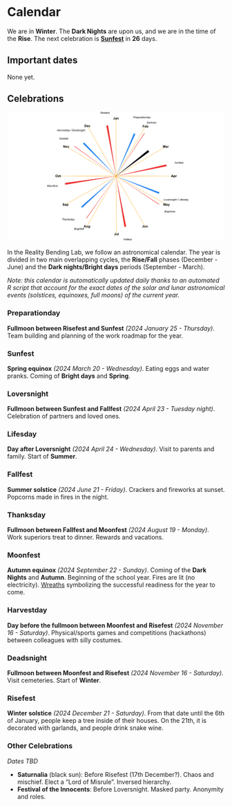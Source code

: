 
# Calendar

We are in **Winter**. The **Dark Nights** are upon us, and we are in the
time of the **Rise**. The next celebration is
[**Sunfest**](https://github.com/RealityBending/Calendar#Sunfest) in
**26** days.

## Important dates

None yet.

## Celebrations

![](calendar_plot-1.png)<!-- -->

In the Reality Bending Lab, we follow an astronomical calendar. The year
is divided in two main overlapping cycles, the **Rise/Fall** phases
(December - June) and the **Dark nights/Bright days** periods
(September - March).

*Note: this calendar is automatically updated daily thanks to an
automated R script that account for the exact dates of the solar and
lunar astronomical events (solstices, equinoxes, full moons) of the
current year.*

### Preparationday

**Fullmoon between Risefest and Sunfest** *(2024 January 25 -
Thursday)*. Team building and planning of the work roadmap for the year.

### Sunfest

**Spring equinox** *(2024 March 20 - Wednesday)*. Eating eggs and water
pranks. Coming of **Bright days** and **Spring**.

### Loversnight

**Fullmoon between Sunfest and Fallfest** *(2024 April 23 - Tuesday
night)*. Celebration of partners and loved ones.

### Lifesday

**Day after Loversnight** *(2024 April 24 - Wednesday)*. Visit to
parents and family. Start of **Summer**.

### Fallfest

**Summer solstice** *(2024 June 21 - Friday)*. Crackers and fireworks at
sunset. Popcorns made in fires in the night.

### Thanksday

**Fullmoon between Fallfest and Moonfest** *(2024 August 19 - Monday)*.
Work superiors treat to dinner. Rewards and vacations.

### Moonfest

**Autumn equinox** *(2024 September 22 - Sunday)*. Coming of the **Dark
Nights** and **Autumn**. Beginning of the school year. Fires are lit (no
electricity). [Wreaths](https://en.wikipedia.org/wiki/Do%C5%BCynki)
symbolizing the successful readiness for the year to come.

### Harvestday

**Day before the fullmoon between Moonfest and Risefest** *(2024
November 16 - Saturday)*. Physical/sports games and competitions
(hackathons) between colleagues with silly costumes.

### Deadsnight

**Fullmoon between Moonfest and Risefest** *(2024 November 16 -
Saturday)*. Visit cemeteries. Start of **Winter**.

### Risefest

**Winter solstice** *(2024 December 21 - Saturday)*. From that date
until the 6th of January, people keep a tree inside of their houses. On
the 21th, it is decorated with garlands, and people drink snake wine.

### Other Celebrations

*Dates TBD*

- **Saturnalia** (black sun): Before Risefest (17th December?). Chaos
  and mischief. Elect a “Lord of Misrule”. Inversed hierarchy.
- **Festival of the Innocents**: Before Loversnight. Masked party.
  Anonymity and roles.
